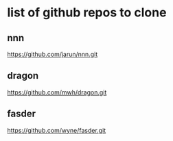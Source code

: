# list of github repos to clone

## nnn

https://github.com/jarun/nnn.git

## dragon

https://github.com/mwh/dragon.git

## fasder

https://github.com/wyne/fasder.git
